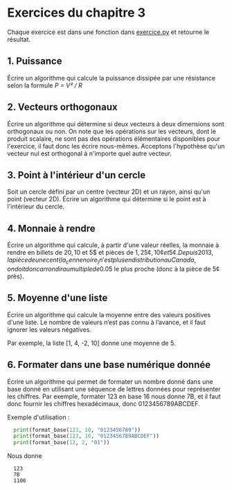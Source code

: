 # Exercices du chapitre 3

Chaque exercice est dans une fonction dans [exercice.py](exercice.py) et retourne le résultat.

## 1. Puissance

Écrire un algorithme qui calcule la puissance dissipée par une résistance selon la formule _P = V² / R_

## 2. Vecteurs orthogonaux

Écrire un algorithme qui détermine si deux vecteurs à deux dimensions sont orthogonaux ou non. On note que les opérations sur les vecteurs, dont le produit scalaire, ne sont pas des opérations élémentaires disponibles pour l'exercice, il faut donc les écrire nous-mêmes. Acceptons l'hypothèse qu'un vecteur nul est orthogonal à n'importe quel autre vecteur.

## 3. Point à l'intérieur d'un cercle

Soit un cercle défini par un centre (vecteur 2D) et un rayon, ainsi qu'un point (vecteur 2D). Écrire un algorithme qui détermine si le point est à l'intérieur du cercle.

## 4. Monnaie à rendre

Écrire un algorithme qui calcule, à partir d'une valeur réelles, la monnaie à rendre en billets de 20$, 10$ et 5$ et pièces de 1$, 25¢, 10¢ et 5¢. Depuis 2013, la pièce de une cent (la _cenne noire_) n'est plus en distribution au Canada, on doit donc arrondir au multiple de 0.05$ le plus proche (donc à la pièce de 5¢ près).

## 5. Moyenne d'une liste

Écrire un algorithme qui calcule la moyenne entre des valeurs positives d'une liste. Le nombre de valeurs n’est pas connu à l’avance, et il faut ignorer les valeurs négatives.

Par exemple, la liste [1, 4, -2, 10] donne une moyenne de 5.

## 6. Formater dans une base numérique donnée

Écrire un algorithme qui permet de formater un nombre donné dans une base donné en utilisant une séquence de lettres données pour représenter les chiffres. Par exemple, formater 123 en base 16 nous donne 7B, et il faut donc fournir les chiffres hexadécimaux, donc 0123456789ABCDEF.

Exemple d'utilisation : 
```python
  print(format_base(123, 10, "0123456789"))
  print(format_base(123, 16, "0123456789ABCDEF"))
  print(format_base(12, 2, "01"))
```
Nous donne
```
  123
  7B
  1100
```
